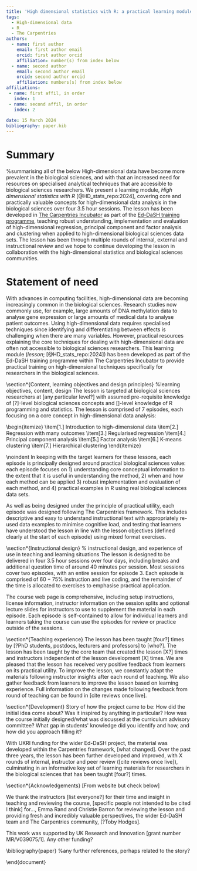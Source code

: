 ```yaml
---
title: 'High dimensional statistics with R: a practical learning module for researchers in the biological sciences'
tags:
  - High-dimensional data
  - R
  - The Carpentries
authors:
  - name: first author
    email: first author email
    orcid: first author orcid
    affiliation: number(s) from index below
  - name: second author
    email: second author email
    orcid: second author orcid 
    affiliation: numbers(s) from index below
affiliations:
 - name: first affil, in order
   index: 1
 - name: second affil, in order 
   index: 2
   
date: 15 March 2024
bibliography: paper.bib
---
```


# Summary
%summarising all of the below
High-dimensional data have become more prevalent in the biological sciences, and with that an increased
need for resources on specialised analytical techniques that are accessible to biological sciences researchers. 
We present a learning module, _High dimensional statistics with R_ [@HD_stats_repo:2024], covering core and 
practically valuable concepts for high-dimensional data analysis in the biological sciences over four 3.5 hour 
sessions. The lesson has been developed in [The Carpentries Incubator](https://carpentries-incubator.org/) as 
part of the [Ed-DaSH training programme](https://edcarp.github.io/Ed-DaSH/index.html), teaching robust 
understanding, implementation and evaluation of high-dimensional regression, principal component and factor 
analysis and clustering when applied to high-dimensional biological sciences data sets. The lesson has been 
through multiple rounds of internal, external and instructional review and we hope to continue developing 
the lesson in collaboration with the high-dimensional statistics and biological sciences communities.


# Statement of need 
With advances in computing facilities, high-dimensional data are becoming increasingly common in the biological
sciences. Research studies now commonly use, for example, large amounts of DNA methylation data to analyse gene
expression or large amounts of medical data to analyse patient outcomes. Using high-dimensional data requires
specialised techniques since identifying and differentiating between effects is challenging when there are many 
variables. However, practical resources explaining the core techniques for dealing with high-dimensional data 
are often not accessible to biological sciences researchers. This learning module (_lesson_; [@HD_stats_repo:2024])
has been developed as part of the Ed-DaSH training programme within The Carpentries Incubator to provide practical
training on high-dimensional techniques specifically for researchers in the biological sciences.
 


\section*{Content, learning objectives and design principles}
%learning objectives, content, design
The lesson is targeted at biological sciences researchers at [any particular level?] with  assumed pre-requisite knowledge of [?]-level biological sciences concepts and []-level knowledge of R programming and statistics. The lesson is comprised of $7$ episodes, each focusing on a core concept in high-dimensional data analysis: 


\begin{itemize}
    \item[1.] Introduction to high-dimensional data
    \item[2.] Regression with many outcomes
    \item[3.] Regularised regression
    \item[4.] Principal component analysis
    \item[5.] Factor analysis 
    \item[6.] K-means clustering
    \item[7.] Hierarchical clustering
\end{itemize}


\noindent In keeping with the target learners for these lessons, each episode is principally designed around practical biological sciences value: each episode focuses on 1) understanding core conceptual information to the extent that it is useful in understanding the method, 2) when and how each method can be applied 3) robust implementation and evaluation of each method, and 4) practical examples in R using real biological sciences data sets. 

As well as being designed under the principle of practical utility, each episode was designed following The Carpentries framework. This includes descriptive and easy to understand instructional text with appropriately re-used data examples to minimise cognitive load, and testing that learners have understood the lesson in line with the lesson objectives (defined clearly at the start of each episode) using mixed format exercises. 


\section*{Instructional design}
% instructional design, and experience of use in teaching and learning situations
The lesson is designed to be delivered in four $3.5$ hour sessions over four days, including breaks and additional question time of around $40$ minutes per session. Most sessions cover two episodes, with an entire session for episode 3. Each episode is comprised of $60-75\%$ instruction and live coding, and the remainder of the time is allocated to exercises to emphasise practical application. 

The course web page is comprehensive, including setup instructions, license information, instructor information on the session splits and optional lecture slides for instructors to use to supplement the material in each episode. Each episode is self-contained to allow for individual learners and learners taking the course can use the episodes for review or practice outside of the sessions.

\section*{Teaching experience}
The lesson has been taught [four?] times by [?PhD students, postdocs, lecturers and professors] to [who?]. The lesson has been taught by the core team that created the lesson [X?] times and instructors independent of the lesson development [X] times. We are pleased that the lesson has received very positive feedback from learners on its practical utility. To improve the lesson, we constantly adapt the materials following instructor insights after each round of teaching. We also gather feedback from learners to improve the lesson based on learning experience. Full information on the changes made following feedback from round of teaching can be found in [cite reviews once live]. 


\section*{Development}
Story of how the project came to be: How did the initial idea come about? Was it inspired by anything in particular? How was the course initially designed/what was discussed at the curriculum advisory committee? What gap in students' knowledge did you identify and how, and how did you approach filling it?

With UKRI funding for the wider Ed-DaSH project, the material was developed within the Carpentries framework, [what changed]. Over the past three years, the lesson has been further developed and improved, with X rounds of internal, instructor and peer review ([cite reviews once live]), culminating in an informative key set of learning materials for researchers in the biological sciences that has been taught [four?] times.



\section*{Acknowledgements}
[From website but check below]

We thank the instructors [list everyone?] for their time and insight in teaching and reviewing the course, [specific people not intended to be cited I think] for..., Emma Rand and Christie Barron for reviewing the lesson and providing fresh and incredibly valuable perspectives, the wider Ed-DaSH team and The Carpentries community, [?Toby Hodges].

This work was supported by UK Research and Innovation [grant number MR/V039075/1].
Any other funding?

\bibliography{paper}
%any further references, perhaps related to the story?

\end{document}
